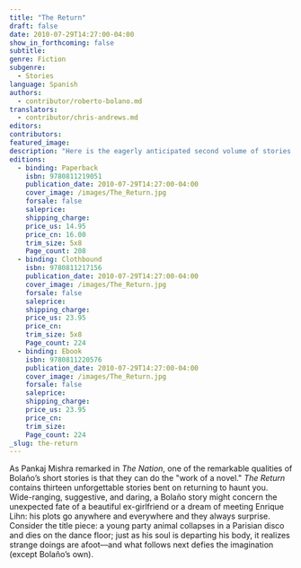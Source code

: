 ```yaml
---
title: "The Return"
draft: false
date: 2010-07-29T14:27:00-04:00
show_in_forthcoming: false
subtitle:
genre: Fiction
subgenre:
  - Stories
language: Spanish
authors:
  - contributor/roberto-bolano.md
translators:
  - contributor/chris-andrews.md
editors:
contributors:
featured_image:
description: "Here is the eagerly anticipated second volume of stories by Roberto Bolaño. Tender or etched in acid; hazily suggestive or chillingly definitive: a trove of strangely arresting, short master works. "
editions:
  - binding: Paperback
    isbn: 9780811219051
    publication_date: 2010-07-29T14:27:00-04:00
    cover_image: /images/The_Return.jpg
    forsale: false
    saleprice:
    shipping_charge:
    price_us: 14.95
    price_cn: 16.00
    trim_size: 5x8
    Page_count: 208
  - binding: Clothbound
    isbn: 9780811217156
    publication_date: 2010-07-29T14:27:00-04:00
    cover_image: /images/The_Return.jpg
    forsale: false
    saleprice:
    shipping_charge:
    price_us: 23.95
    price_cn:
    trim_size: 5x8
    Page_count: 224
  - binding: Ebook
    isbn: 9780811220576
    publication_date: 2010-07-29T14:27:00-04:00
    cover_image: /images/The_Return.jpg
    forsale: false
    saleprice:
    shipping_charge:
    price_us: 23.95
    price_cn:
    trim_size:
    Page_count: 224
_slug: the-return
---
```


As Pankaj Mishra remarked in _The Nation_, one of the remarkable qualities of Bolaño’s short stories is that they can do the "work of a novel." _The Return_ contains thirteen unforgettable stories bent on returning to haunt you. Wide-ranging, suggestive, and daring, a Bolaño story might concern the unexpected fate of a beautiful ex-girlfriend or a dream of meeting Enrique Lihn: his plots go anywhere and everywhere and they always surprise. Consider the title piece: a young party animal collapses in a Parisian disco and dies on the dance floor; just as his soul is departing his body, it realizes strange doings are afoot––and what follows next defies the imagination (except Bolaño’s own).

